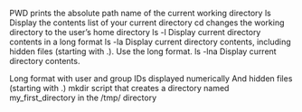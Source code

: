PWD prints the absolute path name of the current working directory
ls Display the contents list of your current directory
cd changes the working directory to the user’s home directory
ls -l  Display current directory contents in a long format
ls -la Display current directory contents, including hidden files (starting with .). Use the long format.
ls -lna Display current directory contents.

Long format
with user and group IDs displayed numerically
And hidden files (starting with .)
mkdir script that creates a directory named my_first_directory in the /tmp/ directory

